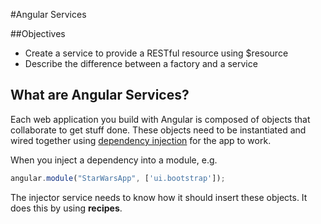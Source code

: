 #Angular Services

##Objectives

* Create a service to provide a RESTful resource using $resource
* Describe the difference between a factory and a service

## What are Angular Services?

Each web application you build with Angular is composed of objects that collaborate to get stuff done. These objects need to be instantiated and wired together using [dependency injection](https://docs.angularjs.org/guide/di) for the app to work.

When you inject a dependency into a module, e.g.

```javascript
angular.module("StarWarsApp", ['ui.bootstrap']);
```

The injector service needs to know how it should insert these objects. It does this by using **recipes**.

